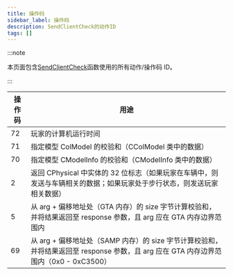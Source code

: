 ```yaml
---
title: 操作码
sidebar_label: 操作码
description: SendClientCheck的动作ID
tags: []
---
```


:::note

本页面包含[SendClientCheck](../functions/SendClientCheck)函数使用的所有动作/操作码 ID。

:::

| 操作码 | 用途                                                                                                                                  |
| ------ | ------------------------------------------------------------------------------------------------------------------------------------- |
| 72     | 玩家的计算机运行时间                                                                                                                  |
| 71     | 指定模型 ColModel 的校验和（CColModel 类中的数据）                                                                                    |
| 70     | 指定模型 CModelInfo 的校验和（CModelInfo 类中的数据）                                                                                 |
| 2      | 返回 CPhysical 中实体的 32 位标志（如果玩家在车辆中，则发送与车辆相关的数据；如果玩家处于步行状态，则发送玩家相关数据）               |
| 5      | 从 arg + 偏移地址处（GTA 内存）的 size 字节计算校验和，并将结果返回至 response 参数，且 arg 应在 GTA 内存边界范围内                   |
| 69     | 从 arg + 偏移地址处（SAMP 内存）的 size 字节计算校验和，并将结果返回至 response 参数，且 arg 应在 GTA 内存边界范围内（0x0 - 0xC3500） |
